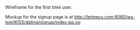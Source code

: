Wireframe for the first time user.

Mockup for the signup page is at http://letmecu.com:8080/ws-test/KISS/dating/signup/index.jsp.oo